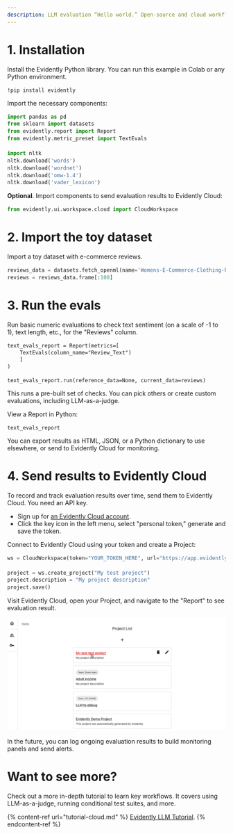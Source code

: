 ```yaml
---
description: LLM evaluation “Hello world.” Open-source and cloud workflow.
---
```


# 1. Installation

Install the Evidently Python library. You can run this example in Colab or any Python environment.

```
!pip install evidently
```

Import the necessary components:

```python
import pandas as pd
from sklearn import datasets
from evidently.report import Report
from evidently.metric_preset import TextEvals

import nltk
nltk.download('words')
nltk.download('wordnet')
nltk.download('omw-1.4')
nltk.download('vader_lexicon')
```

**Optional**. Import components to send evaluation results to Evidently Cloud:

```python
from evidently.ui.workspace.cloud import CloudWorkspace
```

# 2. Import the toy dataset 

Import a toy dataset with e-commerce reviews. 

```python
reviews_data = datasets.fetch_openml(name='Womens-E-Commerce-Clothing-Reviews', version=2, as_frame='auto')
reviews = reviews_data.frame[:100]
```
# 3. Run the evals

Run basic numeric evaluations to check text sentiment (on a scale of -1 to 1), text length, etc., for the "Reviews" column.

```
text_evals_report = Report(metrics=[
    TextEvals(column_name="Review_Text")
    ]
)

text_evals_report.run(reference_data=None, current_data=reviews)
```

This runs a pre-built set of checks. You can pick others or create custom evaluations, including LLM-as-a-judge.

View a Report in Python:

```
text_evals_report
```

You can export results as HTML, JSON, or a Python dictionary to use elsewhere, or send to Evidently Cloud for monitoring.

# 4. Send results to Evidently Cloud 

To record and track evaluation results over time, send them to Evidently Cloud. You need an API key.
* Sign up for [an Evidently Cloud account](https://app.evidently.cloud/signup).
* Click the key icon in the left menu, select "personal token," generate and save the token.

Connect to Evidently Cloud using your token and create a Project:

```python
ws = CloudWorkspace(token="YOUR_TOKEN_HERE", url="https://app.evidently.cloud")

project = ws.create_project("My test project")
project.description = "My project description"
project.save()
```

Visit Evidently Cloud, open your Project, and navigate to the "Report" to see evaluation result.

![](../.gitbook/assets/cloud/toy_text_report_preview.gif)

In the future, you can log ongoing evaluation results to build monitoring panels and send alerts.

# Want to see more?

Check out a more in-depth tutorial to learn key workflows. It covers using LLM-as-a-judge, running conditional test suites, and more.

{% content-ref url="tutorial-cloud.md" %}
[Evidently LLM Tutorial](tutorial-llm.md). 
{% endcontent-ref %}
